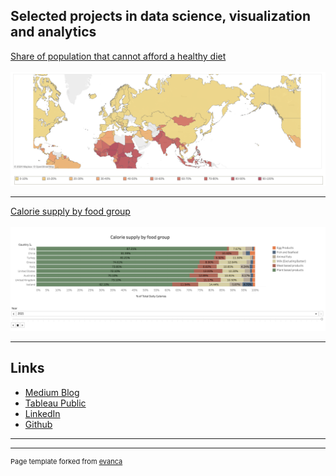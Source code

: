 
## Selected projects in data science, visualization and analytics

[Share of population that cannot afford a healthy diet](https://public.tableau.com/app/profile/sharyu.deshmukh/viz/Shareofpopulationthatcannotaffordahealthydiet_17214254941400/Dashboard1)
<br> <br>
<img src="images/ShareofPopulation.png?raw=true"/>

---
[Calorie supply by food group](https://public.tableau.com/app/profile/sharyu.deshmukh/viz/Caloriesupplybyfoodgroup/Dashboard1)
<br> <br>
<img src="images/CalorieSupply.png?raw=true"/>

---

## Links

- [Medium Blog](https://medium.com/@sharyu.02ad)
- [Tableau Public](https://public.tableau.com/app/profile/sharyu.deshmukh/vizzes)
- [LinkedIn](https://www.linkedin.com/in/sharyu02deshmukh/)
- [Github](https://github.com/sharyudeshmukh)

---


---
<p style="font-size:11px">Page template forked from <a href="https://github.com/evanca/quick-portfolio">evanca</a></p>
<!-- Remove above link if you don't want to attibute -->
